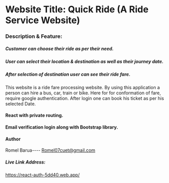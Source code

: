 # Website Title: Quick Ride (A Ride Service Website)

### Description & Feature:

##### Customer can choose their ride as per their need. 
##### User can select their location & destination as well as their journey date.
##### After selection of destination user can see their ride fare.

This website is a ride fare processing website. By using this application a person can hire a bus, car, train or bike. Here for for conformation of fare, require google authentication. After login one can book his ticket as per his selected Date. 

#### React with private routing.
#### Email verification login along with Bootstrap library.


#### Author
Romel Barua---- Romel07cuet@gmail.com

##### Live Link Address:
https://react-auth-5dd40.web.app/
